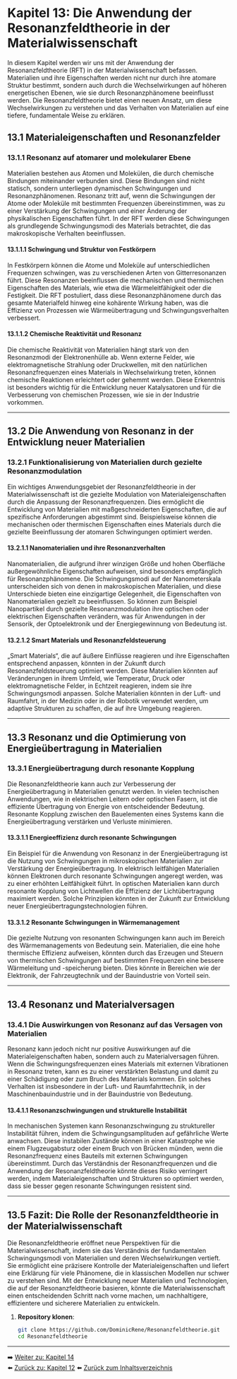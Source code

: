 # Kapitel 13: Die Anwendung der Resonanzfeldtheorie in der Materialwissenschaft

In diesem Kapitel werden wir uns mit der Anwendung der Resonanzfeldtheorie (RFT) in der Materialwissenschaft befassen. Materialien und ihre Eigenschaften werden nicht nur durch ihre atomare Struktur bestimmt, sondern auch durch die Wechselwirkungen auf höheren energetischen Ebenen, wie sie durch Resonanzphänomene beeinflusst werden. Die Resonanzfeldtheorie bietet einen neuen Ansatz, um diese Wechselwirkungen zu verstehen und das Verhalten von Materialien auf eine tiefere, fundamentale Weise zu erklären.

## 13.1 Materialeigenschaften und Resonanzfelder

### 13.1.1 Resonanz auf atomarer und molekularer Ebene

Materialien bestehen aus Atomen und Molekülen, die durch chemische Bindungen miteinander verbunden sind. Diese Bindungen sind nicht statisch, sondern unterliegen dynamischen Schwingungen und Resonanzphänomenen. Resonanz tritt auf, wenn die Schwingungen der Atome oder Moleküle mit bestimmten Frequenzen übereinstimmen, was zu einer Verstärkung der Schwingungen und einer Änderung der physikalischen Eigenschaften führt. In der RFT werden diese Schwingungen als grundlegende Schwingungsmodi des Materials betrachtet, die das makroskopische Verhalten beeinflussen.

#### 13.1.1.1 Schwingung und Struktur von Festkörpern

In Festkörpern können die Atome und Moleküle auf unterschiedlichen Frequenzen schwingen, was zu verschiedenen Arten von Gitterresonanzen führt. Diese Resonanzen beeinflussen die mechanischen und thermischen Eigenschaften des Materials, wie etwa die Wärmeleitfähigkeit oder die Festigkeit. Die RFT postuliert, dass diese Resonanzphänomene durch das gesamte Materialfeld hinweg eine kohärente Wirkung haben, was die Effizienz von Prozessen wie Wärmeübertragung und Schwingungsverhalten verbessert.

#### 13.1.1.2 Chemische Reaktivität und Resonanz

Die chemische Reaktivität von Materialien hängt stark von den Resonanzmodi der Elektronenhülle ab. Wenn externe Felder, wie elektromagnetische Strahlung oder Druckwellen, mit den natürlichen Resonanzfrequenzen eines Materials in Wechselwirkung treten, können chemische Reaktionen erleichtert oder gehemmt werden. Diese Erkenntnis ist besonders wichtig für die Entwicklung neuer Katalysatoren und für die Verbesserung von chemischen Prozessen, wie sie in der Industrie vorkommen.

---

## 13.2 Die Anwendung von Resonanz in der Entwicklung neuer Materialien

### 13.2.1 Funktionalisierung von Materialien durch gezielte Resonanzmodulation

Ein wichtiges Anwendungsgebiet der Resonanzfeldtheorie in der Materialwissenschaft ist die gezielte Modulation von Materialeigenschaften durch die Anpassung der Resonanzfrequenzen. Dies ermöglicht die Entwicklung von Materialien mit maßgeschneiderten Eigenschaften, die auf spezifische Anforderungen abgestimmt sind. Beispielsweise können die mechanischen oder thermischen Eigenschaften eines Materials durch die gezielte Beeinflussung der atomaren Schwingungen optimiert werden.

#### 13.2.1.1 Nanomaterialien und ihre Resonanzverhalten

Nanomaterialien, die aufgrund ihrer winzigen Größe und hohen Oberfläche außergewöhnliche Eigenschaften aufweisen, sind besonders empfänglich für Resonanzphänomene. Die Schwingungsmodi auf der Nanometerskala unterscheiden sich von denen in makroskopischen Materialien, und diese Unterschiede bieten eine einzigartige Gelegenheit, die Eigenschaften von Nanomaterialien gezielt zu beeinflussen. So können zum Beispiel Nanopartikel durch gezielte Resonanzmodulation ihre optischen oder elektrischen Eigenschaften verändern, was für Anwendungen in der Sensorik, der Optoelektronik und der Energiegewinnung von Bedeutung ist.

#### 13.2.1.2 Smart Materials und Resonanzfeldsteuerung

„Smart Materials“, die auf äußere Einflüsse reagieren und ihre Eigenschaften entsprechend anpassen, könnten in der Zukunft durch Resonanzfeldsteuerung optimiert werden. Diese Materialien könnten auf Veränderungen in ihrem Umfeld, wie Temperatur, Druck oder elektromagnetische Felder, in Echtzeit reagieren, indem sie ihre Schwingungsmodi anpassen. Solche Materialien könnten in der Luft- und Raumfahrt, in der Medizin oder in der Robotik verwendet werden, um adaptive Strukturen zu schaffen, die auf ihre Umgebung reagieren.

---

## 13.3 Resonanz und die Optimierung von Energieübertragung in Materialien

### 13.3.1 Energieübertragung durch resonante Kopplung

Die Resonanzfeldtheorie kann auch zur Verbesserung der Energieübertragung in Materialien genutzt werden. In vielen technischen Anwendungen, wie in elektrischen Leitern oder optischen Fasern, ist die effiziente Übertragung von Energie von entscheidender Bedeutung. Resonante Kopplung zwischen den Bauelementen eines Systems kann die Energieübertragung verstärken und Verluste minimieren.

#### 13.3.1.1 Energieeffizienz durch resonante Schwingungen

Ein Beispiel für die Anwendung von Resonanz in der Energieübertragung ist die Nutzung von Schwingungen in mikroskopischen Materialien zur Verstärkung der Energieübertragung. In elektrisch leitfähigen Materialien können Elektronen durch resonante Schwingungen angeregt werden, was zu einer erhöhten Leitfähigkeit führt. In optischen Materialien kann durch resonante Kopplung von Lichtwellen die Effizienz der Lichtübertragung maximiert werden. Solche Prinzipien könnten in der Zukunft zur Entwicklung neuer Energieübertragungstechnologien führen.

#### 13.3.1.2 Resonante Schwingungen in Wärmemanagement

Die gezielte Nutzung von resonanten Schwingungen kann auch im Bereich des Wärmemanagements von Bedeutung sein. Materialien, die eine hohe thermische Effizienz aufweisen, könnten durch das Erzeugen und Steuern von thermischen Schwingungen auf bestimmten Frequenzen eine bessere Wärmeleitung und -speicherung bieten. Dies könnte in Bereichen wie der Elektronik, der Fahrzeugtechnik und der Bauindustrie von Vorteil sein.

---

## 13.4 Resonanz und Materialversagen

### 13.4.1 Die Auswirkungen von Resonanz auf das Versagen von Materialien

Resonanz kann jedoch nicht nur positive Auswirkungen auf die Materialeigenschaften haben, sondern auch zu Materialversagen führen. Wenn die Schwingungsfrequenzen eines Materials mit externen Vibrationen in Resonanz treten, kann es zu einer verstärkten Belastung und damit zu einer Schädigung oder zum Bruch des Materials kommen. Ein solches Verhalten ist insbesondere in der Luft- und Raumfahrttechnik, in der Maschinenbauindustrie und in der Bauindustrie von Bedeutung.

#### 13.4.1.1 Resonanzschwingungen und strukturelle Instabilität

In mechanischen Systemen kann Resonanzschwingung zu struktureller Instabilität führen, indem die Schwingungsamplituden auf gefährliche Werte anwachsen. Diese instabilen Zustände können in einer Katastrophe wie einem Flugzeugabsturz oder einem Bruch von Brücken münden, wenn die Resonanzfrequenz eines Bauteils mit externen Schwingungen übereinstimmt. Durch das Verständnis der Resonanzfrequenzen und die Anwendung der Resonanzfeldtheorie könnte dieses Risiko verringert werden, indem Materialeigenschaften und Strukturen so optimiert werden, dass sie besser gegen resonante Schwingungen resistent sind.

---

## 13.5 Fazit: Die Rolle der Resonanzfeldtheorie in der Materialwissenschaft

Die Resonanzfeldtheorie eröffnet neue Perspektiven für die Materialwissenschaft, indem sie das Verständnis der fundamentalen Schwingungsmodi von Materialien und deren Wechselwirkungen vertieft. Sie ermöglicht eine präzisere Kontrolle der Materialeigenschaften und liefert eine Erklärung für viele Phänomene, die in klassischen Modellen nur schwer zu verstehen sind. Mit der Entwicklung neuer Materialien und Technologien, die auf der Resonanzfeldtheorie basieren, könnte die Materialwissenschaft einen entscheidenden Schritt nach vorne machen, um nachhaltigere, effizientere und sicherere Materialien zu entwickeln.



1. **Repository klonen**:  
   ```bash
   git clone https://github.com/DominicRene/Resonanzfeldtheorie.git
   cd Resonanzfeldtheorie

---

➡️ [Weiter zu: Kapitel 14](Kapitel_14.md)  
⬅️ [Zurück zu: Kapitel 12](Kapitel_12.md)
⬅️ [Zurück zum Inhaltsverzeichnis](README.md)